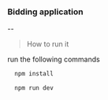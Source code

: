 ### Bidding application

--

> How to run it

run the following commands

```bash
  npm install
```

```bash
  npm run dev
```
